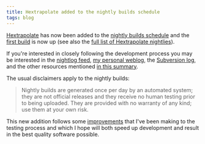 ```yaml
---
title: Hextrapolate added to the nightly builds schedule
tags: blog
---
```


[Hextrapolate](https://hex.wincent.com/) has now been added to the [nightly builds schedule](http://www.wincent.com/s/nightlies/) and the [first build](http://www.wincent.com/a/about/wincent/weblog/nightlog/archives/2007/04/hextrapolate_revision_91.php) is now up (see also the [full list of Hextrapolate nightlies](http://www.wincent.com/a/about/wincent/weblog/nightlog/archives/hextrapolate/)).

If you're interested in closely following the development process you may be interested in the [nightlog feed](http://www.wincent.com/a/about/wincent/weblog/nightlog/atom.xml), [my personal weblog](http://colaiuta.net/), the [Subversion log](http://www.wincent.com/a/about/wincent/weblog/svn-log/atom.xml), and the other resources mentioned [in this summary](http://www.wincent.com/s/progress/).

The usual disclaimers apply to the nightly builds:

> Nightly builds are generated once per day by an automated system; they are not official releases and they receive no human testing prior to being uploaded. They are provided with no warranty of any kind; use them at your own risk.

This new addition follows some [improvements](http://www.wincent.com/a/about/wincent/weblog/archives/2007/04/test_process_im.php) that I've been making to the testing process and which I hope will both speed up development and result in the best quality software possible.
